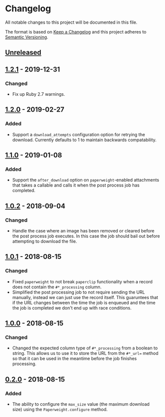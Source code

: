 # Changelog

All notable changes to this project will be documented in this file.

The format is based on [Keep a Changelog](http://keepachangelog.com/en/1.0.0/) and this project adheres to [Semantic Versioning](http://semver.org/spec/v2.0.0.html).

## [Unreleased]

## [1.2.1] - 2019-12-31
### Changed
- Fix up Ruby 2.7 warnings.

## [1.2.0] - 2019-02-27
### Added
- Support a `download_attempts` configuration option for retrying the download. Currently defaults to 1 to maintain backwards compatability.

## [1.1.0] - 2019-01-08
### Added
- Support the `after_download` option on `paperweight`-enabled attachments that takes a callable and calls it when the post process job has completed.

## [1.0.2] - 2018-09-04
### Changed
- Handle the case where an image has been removed or cleared before the post process job executes. In this case the job should bail out before attempting to download the file.

## [1.0.1] - 2018-08-15
### Changed
- Fixed `paperweight` to not break `paperclip` functionality when a record does not contain the `#*_processing` column.
- Simplified the post processing job to not require sending the URL manually, instead we can just use the record itself. This guaruntees that if the URL changes between the time the job is enqueued and the time the job is completed we don't end up with race conditions.

## [1.0.0] - 2018-08-15
### Changed
- Changed the expected column type of `#*_processing` from a boolean to string. This allows us to use it to store the URL from the `#*_url=` method so that it can be used in the meantime before the job finishes processing.

## [0.2.0] - 2018-08-15
### Added
- The ability to configure the `max_size` value (the maximum download size) using the `Paperweight.configure` method.

[unreleased]: https://github.com/CultureHQ/paperweight/compare/v1.2.1...HEAD
[1.2.1]: https://github.com/CultureHQ/paperweight/compare/v1.2.0...v1.2.1
[1.2.0]: https://github.com/CultureHQ/paperweight/compare/v1.1.0...v1.2.0
[1.1.0]: https://github.com/CultureHQ/paperweight/compare/v1.0.2...v1.1.0
[1.0.2]: https://github.com/CultureHQ/paperweight/compare/v1.0.1...v1.0.2
[1.0.1]: https://github.com/CultureHQ/paperweight/compare/v1.0.0...v1.0.1
[1.0.0]: https://github.com/CultureHQ/paperweight/compare/v0.2.0...v1.0.0
[0.2.0]: https://github.com/CultureHQ/paperweight/compare/780202...v0.2.0
